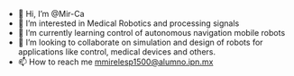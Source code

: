 - 👋 Hi, I’m @Mir-Ca
- 👀 I’m interested in Medical Robotics and processing signals
- 🌱 I’m currently learning control of autonomous navigation mobile robots
- 💞️ I’m looking to collaborate on simulation and design of robots for applications like control, medical devices and others.
- 📫 How to reach me mmirelesp1500@alumno.ipn.mx

<!---
Mir-Ca/Mir-Ca is a ✨ special ✨ repository because its `README.md` (this file) appears on your GitHub profile.
You can click the Preview link to take a look at your changes.
--->
